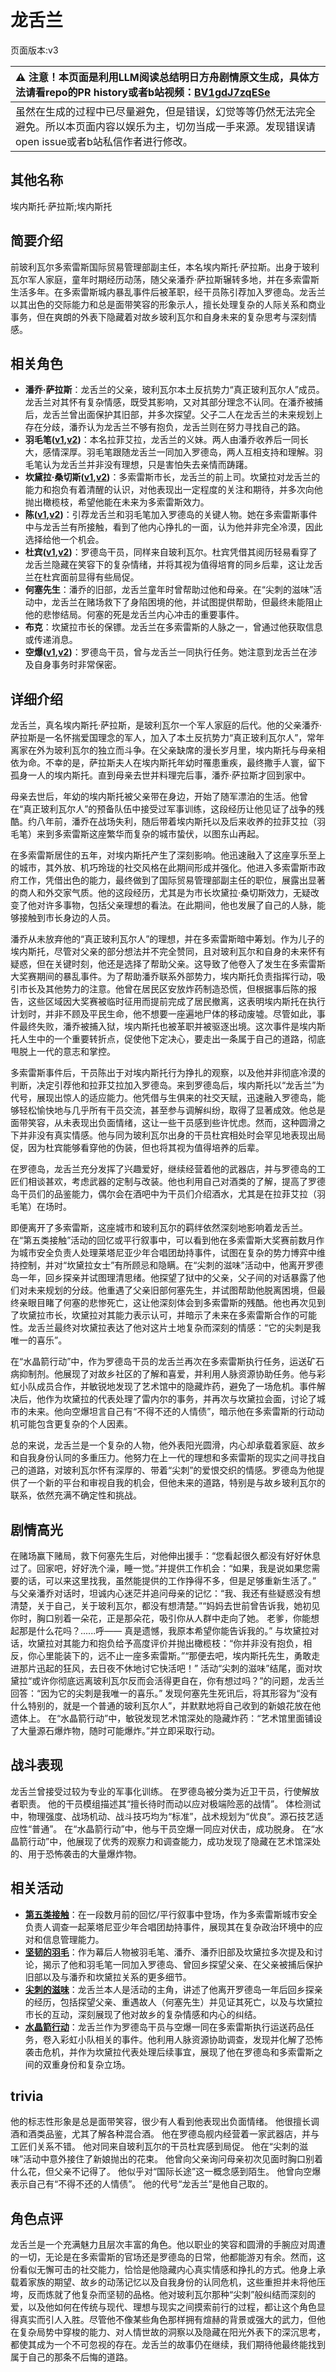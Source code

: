 # 龙舌兰
页面版本:v3
 

| :warning: 注意！本页面是利用LLM阅读总结明日方舟剧情原文生成，具体方法请看repo的PR history或者b站视频：[BV1gdJ7zqESe](https://www.bilibili.com/video/BV1gdJ7zqESe/)         |
|:----------------------------|
| 虽然在生成的过程中已尽量避免，但是错误，幻觉等等仍然无法完全避免。所以本页面内容以娱乐为主，切勿当成一手来源。发现错误请open issue或者b站私信作者进行修改。|



## 其他名称
埃内斯托·萨拉斯;埃内斯托
## 简要介绍
前玻利瓦尔多索雷斯国际贸易管理部副主任，本名埃内斯托·萨拉斯。出身于玻利瓦尔军人家庭，童年时期经历动荡，随父亲潘乔·萨拉斯辗转多地，并在多索雷斯生活多年。在多索雷斯城内暴乱事件后被革职，经干员陈引荐加入罗德岛。龙舌兰以其出色的交际能力和总是面带笑容的形象示人，擅长处理复杂的人际关系和商业事务，但在爽朗的外表下隐藏着对故乡玻利瓦尔和自身未来的复杂思考与深刻情感。
## 相关角色
-   **潘乔·萨拉斯**：龙舌兰的父亲，玻利瓦尔本土反抗势力“真正玻利瓦尔人”成员。龙舌兰对其怀有复杂情感，既受其影响，又对其部分理念不认同。在潘乔被捕后，龙舌兰曾出面保护其旧部，并多次探望。父子二人在龙舌兰的未来规划上存在分歧，潘乔认为龙舌兰不够有抱负，龙舌兰则在努力寻找自己的路。
-   **羽毛笔([v1](../chars/char_421_crow.md),[v2](char_421_crow.md))**：本名拉菲艾拉，龙舌兰的义妹。两人由潘乔收养后一同长大，感情深厚。羽毛笔跟随龙舌兰一同加入罗德岛，两人互相支持和理解。羽毛笔认为龙舌兰并非没有理想，只是害怕失去亲情而踌躇。
-   **坎黛拉·桑切斯([v1](../chars/extended_char_9efa34.md),[v2](extended_char_9efa34.md))**：多索雷斯市长，龙舌兰的前上司。坎黛拉对龙舌兰的能力和抱负有着清醒的认识，对他表现出一定程度的关注和期待，并多次向他抛出橄榄枝，希望他能在未来为多索雷斯效力。
-   **陈([v1](../chars/char_010_chen.md),[v2](char_010_chen.md))**：引荐龙舌兰和羽毛笔加入罗德岛的关键人物。她在多索雷斯事件中与龙舌兰有所接触，看到了他内心挣扎的一面，认为他并非完全冷漠，因此选择给他一个机会。
-   **杜宾([v1](../chars/char_130_doberm.md),[v2](char_130_doberm.md))**：罗德岛干员，同样来自玻利瓦尔。杜宾凭借其阅历轻易看穿了龙舌兰隐藏在笑容下的复杂情绪，并将其视为值得培育的同乡后辈，这让龙舌兰在杜宾面前显得有些局促。
-   **何塞先生**：潘乔的旧部，龙舌兰童年时曾帮助过他和母亲。在“尖刺的滋味”活动中，龙舌兰在赌场救下了身陷困境的他，并试图提供帮助，但最终未能阻止他的悲惨结局。何塞的死是龙舌兰内心冲击的重要事件。
-   **布克**：坎黛拉市长的保镖。龙舌兰在多索雷斯的人脉之一，曾通过他获取信息或传递消息。
-   **空爆([v1](../chars/char_282_catap.md),[v2](char_282_catap.md))**：罗德岛干员，曾与龙舌兰一同执行任务。她注意到龙舌兰在涉及自身事务时非常保密。
## 详细介绍
龙舌兰，真名埃内斯托·萨拉斯，是玻利瓦尔一个军人家庭的后代。他的父亲潘乔·萨拉斯是一名怀揣爱国理念的军人，加入了本土反抗势力“真正玻利瓦尔人”，常年离家在外为玻利瓦尔的独立而斗争。在父亲缺席的漫长岁月里，埃内斯托与母亲相依为命。不幸的是，萨拉斯夫人在埃内斯托年幼时罹患重疾，最终撒手人寰，留下孤身一人的埃内斯托。直到母亲去世并料理完后事，潘乔·萨拉斯才回到家中。

母亲去世后，年幼的埃内斯托被父亲带在身边，开始了随军漂泊的生活。他曾在“真正玻利瓦尔人”的预备队伍中接受过军事训练，这段经历让他见证了战争的残酷。约八年前，潘乔在战场失利，随后带着埃内斯托以及后来收养的拉菲艾拉（羽毛笔）来到多索雷斯这座繁华而复杂的城市蛰伏，以图东山再起。

在多索雷斯居住的五年，对埃内斯托产生了深刻影响。他迅速融入了这座享乐至上的城市，其外放、机巧玲珑的社交风格在此期间形成并强化。他进入多索雷斯市政府工作，凭借出色的能力，最终做到了国际贸易管理部副主任的职位，展露出显著的商人和外交家气质。他的这段经历，尤其是为市长坎黛拉·桑切斯效力，无疑改变了他对许多事物，包括父亲理想的看法。在此期间，他也发展了自己的人脉，能够接触到市长身边的人员。

潘乔从未放弃他的“真正玻利瓦尔人”的理想，并在多索雷斯暗中筹划。作为儿子的埃内斯托，尽管对父亲的部分想法并不完全赞同，且对玻利瓦尔和自身的未来怀有疑惑，但在关键时刻，他还是选择了帮助父亲。这导致了他卷入了发生在多索雷斯大奖赛期间的暴乱事件。为了帮助潘乔联系外部势力，埃内斯托负责指挥行动，吸引市长及其他势力的注意。他曾在居民区安放炸药制造恐慌，但根据事后陈的报告，这些区域因大奖赛被临时征用而提前完成了居民撤离，这表明埃内斯托在执行计划时，并非不顾及平民生命，他不想要一座遍地尸体的移动废墟。尽管如此，事件最终失败，潘乔被捕入狱，埃内斯托也被革职并被驱逐出境。这次事件是埃内斯托人生中的一个重要转折点，促使他下定决心，要走出一条属于自己的道路，彻底甩脱上一代的意志和掌控。

多索雷斯事件后，干员陈出于对埃内斯托行为挣扎的观察，以及他并非彻底冷漠的判断，决定引荐他和拉菲艾拉加入罗德岛。来到罗德岛后，埃内斯托以“龙舌兰”为代号，展现出惊人的适应能力。他凭借与生俱来的社交天赋，迅速融入罗德岛，能够轻松愉快地与几乎所有干员交流，甚至参与调解纠纷，取得了显著成效。他总是面带笑容，从未表现出负面情绪，这让一些干员感到些许忧虑。然而，这种圆滑之下并非没有真实情感。他与同为玻利瓦尔出身的干员杜宾相处时会罕见地表现出局促，因为杜宾能够看穿他的伪装，但也将其视为值得培养的后辈。

在罗德岛，龙舌兰充分发挥了兴趣爱好，继续经营着他的武器店，并与罗德岛的工匠们相谈甚欢，考虑武器的定制与改装。他也利用自己对酒类的了解，提高了罗德岛干员们的品鉴能力，偶尔会在酒吧中为干员们介绍酒水，尤其是在拉菲艾拉（羽毛笔）在场时。

即便离开了多索雷斯，这座城市和玻利瓦尔的羁绊依然深刻地影响着龙舌兰。在“第五类接触”活动的回忆或平行叙事中，可以看到他在多索雷斯大奖赛前数月作为城市安全负责人处理莱塔尼亚少年合唱团劫持事件，试图在复杂的势力博弈中维持控制，并对“坎黛拉女士”有所顾忌和隐瞒。在“尖刺的滋味”活动中，他离开罗德岛一年，回乡探亲并试图理清思绪。他探望了狱中的父亲，父子间的对话暴露了他们对未来规划的分歧。他重遇了父亲旧部何塞先生，并试图帮助他脱离困境，但最终亲眼目睹了何塞的悲惨死亡，这让他深刻体会到多索雷斯的残酷。他也再次见到了坎黛拉市长，坎黛拉对其能力表示认可，并暗示了未来在多索雷斯合作的可能性。龙舌兰最终对坎黛拉表达了他对这片土地复杂而深刻的情感：“它的尖刺是我唯一的喜乐”。

在“水晶箭行动”中，作为罗德岛干员的龙舌兰再次在多索雷斯执行任务，运送矿石病抑制剂。他展现了对故乡社区的了解和喜爱，并利用人脉资源协助任务。他与彩虹小队成员合作，并敏锐地发现了艺术馆中的隐藏炸药，避免了一场危机。事件解决后，他作为坎黛拉的代表处理了雷内尔的事务，并再次与坎黛拉会面，讨论了城市的未来。他向空爆坦言自己有“不得不还的人情债”，暗示他在多索雷斯的行动动机可能包含更复杂的个人因素。

总的来说，龙舌兰是一个复杂的人物，他外表阳光圆滑，内心却承载着家庭、故乡和自我身份认同的多重压力。他努力在上一代的理想和多索雷斯的现实之间寻找自己的道路，对玻利瓦尔怀有深厚的、带着“尖刺”的爱恨交织的情感。罗德岛为他提供了一个新的平台和审视自我的机会，但他未来的道路，特别是与故乡玻利瓦尔的联系，依然充满不确定性和挑战。
## 剧情高光
在赌场赢下赌局，救下何塞先生后，对他伸出援手：“您看起很久都没有好好休息过了。回家吧，好好洗个澡，睡一觉。”并提供工作机会：“如果，我是说如果您需要的话，可以来这里找我，虽然能提供的工作挣得不多，但是足够重新生活了。”
与父亲潘乔对话时，坦诚内心迷茫并追问母亲的记忆：“我、我还有些疑惑没有想清楚，关于自己，关于玻利瓦尔，都没有想清楚。”“妈妈去世前曾告诉我，她初见你时，胸口别着一朵花，正是那朵花，吸引你从人群中走向了她。 老爹，你能想起那是什么花吗？......呼—— 真是遗憾，我原本希望你能告诉我的。”
与坎黛拉对话，坎黛拉对其能力和抱负给予高度评价并抛出橄榄枝：“你并非没有抱负，相反，你心里能装下的，远不止一座多索雷斯。”“那便去吧，埃内斯托先生，勇敢走进那片迅起的狂风，去日夜不休地讨它快活吧！”
活动“尖刺的滋味”结尾，面对坎黛拉“或许你彻底远离玻利瓦尔反而会活得更自在，你有想过吗？”的问题，龙舌兰回答：“因为它的尖刺是我唯一的喜乐。”
发现何塞先生死讯后，将其形容为“没有什么特别的，就是一个普通的玻利瓦尔人”，并默默地将自己收到的新娘花放在他遗体上。
在“水晶箭行动”中，敏锐发现艺术馆深处的隐藏炸药：“艺术馆里面铺设了大量源石爆炸物，随时可能爆炸。”并立即采取行动。
## 战斗表现
龙舌兰曾接受过较为专业的军事化训练。
在罗德岛被分类为近卫干员，行使解放者职责。
他的干员模组描述其“擅长待时而动以应对极端险恶的战情”。
体检测试中，物理强度、战场机动、战斗技巧均为“标准”，战术规划为“优良”。源石技艺适应性“普通”。
在“水晶箭行动”中，他与干员空爆一同应对伏击，成功脱身。
在“水晶箭行动”中，他展现了优秀的观察力和调查能力，成功发现了隐藏在艺术馆深处的、用于恐怖袭击的大量爆炸物。
## 相关活动
-   **[第五类接触](../stories/story_mizuki_set_1.md)**：在一段数月前的回忆/平行叙事中登场，作为多索雷斯城市安全负责人调查一起莱塔尼亚少年合唱团劫持事件，展现其在复杂政治环境中的应对和信息管理能力。
-   **[坚韧的羽毛](../stories/story_crow_set_1.md)**：作为幕后人物被羽毛笔、潘乔、潘乔旧部及坎黛拉多次提及和讨论，揭示了他和羽毛笔一同加入罗德岛、曾回乡探望父亲、在父亲被捕后保护旧部以及与潘乔和坎黛拉关系的更多细节。
-   **[尖刺的滋味](../stories/story_takila_set_1.md)**：龙舌兰本人是活动的主角，讲述了他离开罗德岛一年后回乡探亲的经历，包括探望父亲、重遇故人（何塞先生）并见证其死亡，以及与坎黛拉市长的互动，深刻展现了他对故乡的复杂情感和内心的纠结。
-   **[水晶箭行动](../stories/act32side.md)**：龙舌兰作为罗德岛干员与空爆一同在多索雷斯执行运送药品任务，卷入彩虹小队相关的事件。他利用人脉资源协助调查，发现并化解了恐怖袭击危机，并作为坎黛拉代表处理后续事宜，展现了他在罗德岛和多索雷斯之间的双重身份和复杂立场。
## trivia
他的标志性形象是总是面带笑容，很少有人看到他表现出负面情绪。
他很擅长调酒和酒类品鉴，尤其了解各种混合酒。
他在罗德岛舰内经营着一家武器店，并与工匠们关系不错。
他对同来自玻利瓦尔的干员杜宾感到局促。
他在“尖刺的滋味”活动中意外接住了新娘抛出的花束。
他曾向父亲询问母亲初次见面时胸口别着什么花，但父亲不记得了。
他似乎对“国际长途”这一概念感到陌生。
他曾向空爆表示自己有“不得不还的人情债”。
他的代号“龙舌兰”是他自己取的。
## 角色点评
龙舌兰是一个充满魅力且层次丰富的角色。他以职业的笑容和圆滑的手腕应对周遭的一切，无论是在多索雷斯的官场还是罗德岛的日常，他都能游刃有余。然而，这份看似无懈可击的社交能力，恰恰是他隐藏内心真实情感和挣扎的方式。他身上承载着家族的期望、故乡的动荡记忆以及自我身份的认同危机，这些重担并未将他压垮，反而炼就了他复杂而坚韧的品格。他对玻利瓦尔那种“尖刺”般纠结而深刻的爱，以及他如何在传统与现代、理想与现实之间摸索前行的过程，都让这个角色显得真实而引人入胜。尽管他不像某些角色那样拥有煊赫的背景或强大的武力，但他在复杂局势中穿梭的能力、对人情世故的洞察以及隐藏在阳光外表下的深沉思考，都使其成为一个不可忽视的存在。龙舌兰的故事仍在继续，我们期待他最终能找到属于自己的那条不后悔的道路。